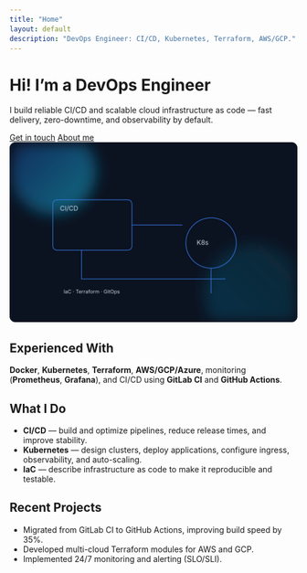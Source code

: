 ```yaml
---
title: "Home"
layout: default
description: "DevOps Engineer: CI/CD, Kubernetes, Terraform, AWS/GCP."
---
```


<div class="hero">
  <div>
    <h1>Hi! I’m a DevOps Engineer</h1>
    <p class="sub">I build reliable CI/CD and scalable cloud infrastructure as code — fast delivery, zero-downtime, and observability by default.</p>
    <div class="btns">
      <a class="btn" href="/contacts/">Get in touch</a>
      <a class="btn secondary" href="/about/">About me</a>
    </div>
  </div>
  <img class="hero-ill" src="/assets/img/hero-devops.svg" alt="DevOps illustration">
</div>

## Experienced With
**Docker**, **Kubernetes**, **Terraform**, **AWS/GCP/Azure**, monitoring (**Prometheus**, **Grafana**), and CI/CD using **GitLab CI** and **GitHub Actions**.

## What I Do
- **CI/CD** — build and optimize pipelines, reduce release times, and improve stability.
- **Kubernetes** — design clusters, deploy applications, configure ingress, observability, and auto-scaling.
- **IaC** — describe infrastructure as code to make it reproducible and testable.

## Recent Projects
- Migrated from GitLab CI to GitHub Actions, improving build speed by 35%.
- Developed multi-cloud Terraform modules for AWS and GCP.
- Implemented 24/7 monitoring and alerting (SLO/SLI).

